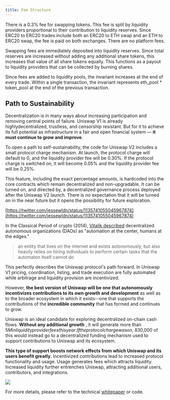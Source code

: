 ```yaml
---
title: Fee Structure
---
```


There is a 0.3% fee for swapping tokens. This fee is split by liquidity providers proportional to their contribution to liquidity reserves. Since ERC20 to ERC20 trades include both an ERC20 to ETH swap and an ETH to ERC20 swap, the fee is paid on both exchanges. There are no platform fees.

Swapping fees are immediately deposited into liquidity reserves. Since total reserves are increased without adding any additional share tokens, this increases that value of all share tokens equally. This functions as a payout to liquidity providers that can be collected by burning shares.

Since fees are added to liquidity pools, the invariant increases at the end of every trade. Within a single transaction, the invariant represents eth_pool \* token_pool at the end of the previous transaction.

## Path to Sustainability

Decentralization is in many ways about increasing participation and removing central points of failure. Uniswap V1 is already highlydecentralized, trustless, and censorship resistant. But for it to achieve its full potential as infrastructure in a fair and open financial system — **it must continue to grow and improve**.

To open a path to self-sustainability, the code for Uniswap V2 includes a small protocol charge mechanism. At launch, the protocol charge will default to 0, and the liquidity provider fee will be 0.30%. If the protocol charge is switched on, it will become 0.05% and the liquidity provider fee will be 0.25%.

This feature, including the exact percentage amounts, is hardcoded into the core contracts which remain decentralized and non-upgradable. It can be turned on, and directed by, a decentralized governance process deployed after the Uniswap V2 launch. There is no expectation that it will be turned on in the near future but it opens the possibility for future exploration.

[https://twitter.com/jessewldn/status/1135741055045967874](https://twitter.com/jessewldn/status/1135741055045967874)

In the Classical Period of crypto (2014), [Vitalik described](https://blog.ethereum.org/2014/05/06/daos-dacs-das-and-more-an-incomplete-terminology-guide/) decentralized autonomous organizations (DAOs) as "automation at the center, humans at the edges."

> an entity that lives on the internet and exists autonomously, but also heavily relies on hiring individuals to perform certain tasks that the automaton itself cannot do

This perfectly describes the Uniswap protocol's path forward. In Uniswap V1 pricing, coordination, listing, and trade execution are fully automated while arbitrage and liquidity provision are incentivized.

However, **the best version of Uniswap will be one that autonomously incentivizes contributions to its own growth and development** as well as to the broader ecosystem in which it exists--one that supports the contributions of the **incredible community** that has formed and continues to grow.

Uniswap is an ideal candidate for exploring decentralized on-chain cash flows. **Without any additional growth** , it will generate more than $5M in liquidity provider fees this year. If the protocol charge was on, ~$830,000 of this would instead go to a decentralized funding mechanism used to support contributions to Uniswap and its ecosystem.

**This type of support boosts network effects from which Uniswap and its users benefit greatly.** Incentivized contributions lead to increased protocol functionality and usage. Usage generates fees which attracts liquidity. Increased liquidity further entrenches Uniswap, attracting additional users, contributors, and integrations.

![](graph.jpeg)

For more details, please refer to the technical <a href='/whitepaper.pdf' target='_blank' rel='noopener noreferrer'>whitepaper</a> or code.

